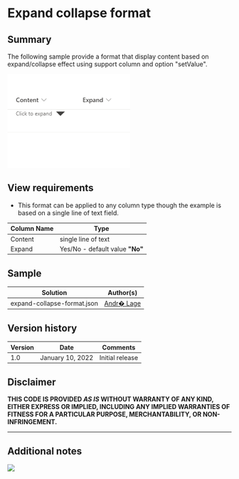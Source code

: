 # Expand collapse format

## Summary
The following sample provide a format that display content based on expand/collapse effect using support column and option "setValue".

![Expand collapse format](./assets/ExpandCollapse.gif)

## View requirements
- This format can be applied to any column type though the example is based on a single line of text field.

Column Name|Type
--------|---------
Content  | single line of text
Expand | Yes/No - default value **"No"**

## Sample

Solution|Author(s)
--------|---------
expand-collapse-format.json | [Andr� Lage](https://twitter.com/aaclage)

## Version history

Version|Date|Comments
-------|----|--------
1.0|January 10, 2022|Initial release


## Disclaimer
**THIS CODE IS PROVIDED *AS IS* WITHOUT WARRANTY OF ANY KIND, EITHER EXPRESS OR IMPLIED, INCLUDING ANY IMPLIED WARRANTIES OF FITNESS FOR A PARTICULAR PURPOSE, MERCHANTABILITY, OR NON-INFRINGEMENT.**

---

## Additional notes

<img src="https://pnptelemetry.azurewebsites.net/sp-dev-list-formatting/column-samples/expand-collapse-format" />

